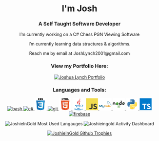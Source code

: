 <h1 align="center">I'm Josh</h1>
<h3 align="center">A Self Taught Software Developer</h3>
<p align="center"> I’m currently working on a C# Chess PGN Viewing Software</p>
<p align="center"> I’m currently learning data structures & algorithms.</p>
<p align="center"> Reach me by email at JoshLynch2001@gmail.com</p>

<h3 align="center">View my Portfolio Here: </h3>
<p align="center">
        <a href="https://joshualynchportfolio.netlify.app/" target=""blank"><img align="center" src="https://cdn-icons-png.flaticon.com/512/2720/2720550.png" alt="Joshua Lynch Portfolio" height="60" width="60"/></a>
</p>

<h3 align="center">Languages and Tools:</h3>
<p align="center"> 
    <!-- Bash -->
    <a href="https://www.gnu.org/software/bash/" target="_blank" rel="noreferrer"> <img src="https://bashlogo.com/img/symbol/png/monochrome_light.png" alt="bash" width="40" height="40"/> </a>
    <!-- C# -->
    <a href="https://learn.microsoft.com/en-us/dotnet/csharp/tour-of-csharp/" target="_blank" rel="noreferrer"> <img src="https://cdn.jsdelivr.net/gh/devicons/devicon@latest/icons/csharp/csharp-original.svg" alt="c#" width="35" height="40"/> </a>
    <!-- CSS -->
    <a href="https://www.w3schools.com/css/" target="_blank" rel="noreferrer"> <img src="https://raw.githubusercontent.com/devicons/devicon/master/icons/css3/css3-original-wordmark.svg" alt="css3" width="40" height="40"/> </a>
    <!-- GIT -->
    <a href="https://git-scm.com/" target="_blank" rel="noreferrer"> <img src="https://www.vectorlogo.zone/logos/git-scm/git-scm-icon.svg" alt="git" width="40" height="40"/> </a> 
    <!-- HTML -->
    <a href="https://www.w3.org/html/" target="_blank" rel="noreferrer"> <img src="https://raw.githubusercontent.com/devicons/devicon/master/icons/html5/html5-original-wordmark.svg" alt="html5" width="40" height="40"/> </a> 
    <!-- Java -->
    <a href="https://www.java.com" target="_blank" rel="noreferrer"> <img src="https://raw.githubusercontent.com/devicons/devicon/master/icons/java/java-original.svg" alt="java" width="40" height="40"/> </a>
    <!-- JavaScript-->
    <a href="https://developer.mozilla.org/en-US/docs/Web/JavaScript" target="_blank" rel="noreferrer"> <img src="https://raw.githubusercontent.com/devicons/devicon/master/icons/javascript/javascript-original.svg" alt="javascript" width="40" height="40"/> </a>
    <!-- SQL -->
    <a href="https://www.mysql.com/" target="_blank" rel="noreferrer"> <img src="https://raw.githubusercontent.com/devicons/devicon/master/icons/mysql/mysql-original-wordmark.svg" alt="mysql" width="40" height="40"/> </a>
    <!-- NodeJS -->
    <a href="https://nodejs.org" target="_blank" rel="noreferrer"> <img src="https://raw.githubusercontent.com/devicons/devicon/master/icons/nodejs/nodejs-original-wordmark.svg" alt="nodejs" width="40" height="40"/> </a>
    <!-- Python --> 
    <a href="https://www.python.org" target="_blank" rel="noreferrer"> <img src="https://raw.githubusercontent.com/devicons/devicon/master/icons/python/python-original.svg" alt="python" width="40" height="40"/> </a> 
    <!-- TypeScript -->
    <a href="https://www.typescriptlang.org/" target="_blank" rel="noreferrer"> <img src="https://raw.githubusercontent.com/devicons/devicon/master/icons/typescript/typescript-original.svg" alt="typescript" width="40" height="40"/> </a>
    <!-- Firebase -->
        <a href="https://firebase.google.com/support/faq" target="_blank" rel="noreferrer"> <img src='https://www.vectorlogo.zone/logos/firebase/firebase-icon.svg' alt="firebase" width="40" height="40"/> </a>
</p>



<p align="center">
    <img align="center" src="https://github-readme-stats.vercel.app/api/top-langs?username=joshieingold&theme=transparent&show_icons=true&title_color=4169E1&text_color=4169E1&locale=en&layout=compact" alt="JoshieInGold Most Used Langauges" /> 
    <img align="center" src="https://github-readme-streak-stats.herokuapp.com/?user=joshieingold&theme=transparent" alt="Joshieingold Activity Dashboard" height="165"/>
</p>
<p align="center"> <a href="https://github.com/ryo-ma/github-profile-trophy"><img src="https://github-profile-trophy.vercel.app/?username=joshieingold&theme=darkhub" alt="JoshieInGold Github Trophies" width="725"/></a> </p>

